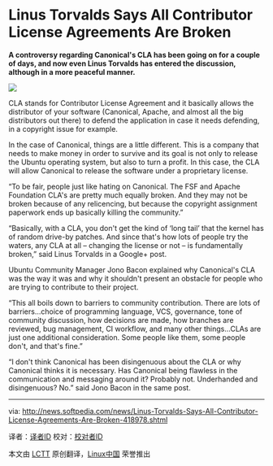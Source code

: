 Linus Torvalds Says All Contributor License Agreements Are Broken
================================================================================
**A controversy regarding Canonical's CLA has been going on for a couple of days, and now even Linus Torvalds has entered the discussion, although in a more peaceful manner.**

![](http://i1-news.softpedia-static.com/images/news2/Linus-Torvalds-Says-All-Contributor-License-Agreements-Are-Broken-418978-2.jpg)

CLA stands for Contributor License Agreement and it basically allows the distributor of your software (Canonical, Apache, and almost all the big distributors out there) to defend the application in case it needs defending, in a copyright issue for example.

In the case of Canonical, things are a little different. This is a company that needs to make money in order to survive and its goal is not only to release the Ubuntu operating system, but also to turn a profit. In this case, the CLA will allow Canonical to release the software under a proprietary license.

“To be fair, people just like hating on Canonical. The FSF and Apache Foundation CLA's are pretty much equally broken. And they may not be broken because of any relicencing, but because the copyright assignment paperwork ends up basically killing the community.”

“Basically, with a CLA, you don't get the kind of ‘long tail’ that the kernel has of random drive-by patches. And since that's how lots of people try the waters, any CLA at all – changing the license or not – is fundamentally broken,” said Linus Torvalds in a Google+ post.

Ubuntu Community Manager Jono Bacon explained why Canonical's CLA was the way it was and why it shouldn't present an obstacle for people who are trying to contribute to their project.

“This all boils down to barriers to community contribution. There are lots of barriers...choice of programming language, VCS, governance, tone of community discussion, how decisions are made, how branches are reviewed, bug management, CI workflow, and many other things...CLAs are just one additional consideration. Some people like them, some people don't, and that's fine.”

“I don't think Canonical has been disingenuous about the CLA or why Canonical thinks it is necessary. Has Canonical being flawless in the communication and messaging around it? Probably not. Underhanded and disingenuous? No.” said Jono Bacon in the same post.

--------------------------------------------------------------------------------

via: http://news.softpedia.com/news/Linus-Torvalds-Says-All-Contributor-License-Agreements-Are-Broken-418978.shtml

译者：[译者ID](https://github.com/译者ID) 校对：[校对者ID](https://github.com/校对者ID)

本文由 [LCTT](https://github.com/LCTT/TranslateProject) 原创翻译，[Linux中国](http://linux.cn/) 荣誉推出